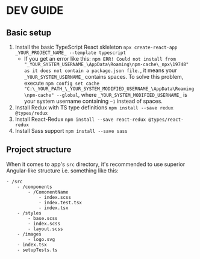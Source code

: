 # DEV GUIDE

## Basic setup

1. Install the basic TypeScript React skleleton `npx create-react-app _YOUR_PROJECT_NAME_ --template typescript`
    - If you get an error like this: `npm ERR! Could not install from "_YOUR_SYSTEM_USERNAME_\AppData\Roaming\npm-cache\_npx\19748" as it does not contain a package.json file.`, it means your `_YOUR_SYSTEM_USERNAME_` contains spaces. To solve this problem, execute `npm config set cache "C:\_YOUR_PATH_\_YOUR_SYSTEM_MODIFIED_USERNAME_\AppData\Roaming\npm-cache" --global`, where `_YOUR_SYSTEM_MODIFIED_USERNAME_` is your system username containing `~1` instead of spaces.
2. Install Redux with TS type definitions `npm install --save redux @types/redux`
3. Install React-Redux `npm install --save react-redux @types/react-redux`
4. Install Sass support `npm install --save sass`

## Project structure

When it comes to app's `src` directory, it's recommended to use superior Angular-like structure i.e. something like this:
```
- /src
    - /components
        - /ComonentName
            - index.scss
            - index.test.tsx
            - index.tsx
    - /styles
        - base.scss
        - index.scss
        - layout.scss
    - /images
        - logo.svg
    - index.tsx
    - setupTests.ts
```